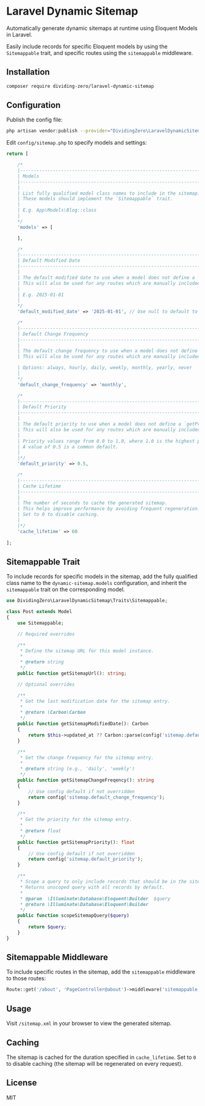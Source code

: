 # Laravel Dynamic Sitemap

Automatically generate dynamic sitemaps at runtime using Eloquent Models in Laravel.

Easily include records for specific Eloquent models by using the `Sitemappable` trait, and specific routes using the `sitemappable` middleware.

## Installation

```bash
composer require dividing-zero/laravel-dynamic-sitemap
```

## Configuration

Publish the config file:

```bash
php artisan vendor:publish --provider="DividingZero\LaravelDynamicSitemap\SitemapServiceProvider" --tag="config"
```

Edit `config/sitemap.php` to specify models and settings:

```php
return [

    /*
    |--------------------------------------------------------------------------
    | Models
    |--------------------------------------------------------------------------
    |
    | List fully qualified model class names to include in the sitemap.
    | These models should implement the `Sitemappable` trait.
    |
    | E.g. App\Models\Blog::class
    |
    */
    'models' => [

    ],

    /*
    |--------------------------------------------------------------------------
    | Default Modified Date
    |--------------------------------------------------------------------------
    |
    | The default modified date to use when a model does not define a `getModifiedDate` method.
    | This will also be used for any routes which are manually included via middleware, so it is recommended to set it to the last time the site was updated.
    |
    | E.g. 2025-01-01
    |
    */
    'default_modified_date' => '2025-01-01', // Use null to default to now()

    /*
    |--------------------------------------------------------------------------
    | Default Change Frequency
    |--------------------------------------------------------------------------
    |
    | The default change frequency to use when a model does not define a `getChangeFrequency` method.
    | This will also be used for any routes which are manually included via middleware, so a reasonable default such as 'monthly' is recommended.

    | Options: always, hourly, daily, weekly, monthly, yearly, never
    |
    */
    'default_change_frequency' => 'monthly',

    /*
    |--------------------------------------------------------------------------
    | Default Priority
    |--------------------------------------------------------------------------
    |
    | The default priority to use when a model does not define a `getPriority` method.
    | This will also be used for any routes which are manually included via middleware.
    |
    | Priority values range from 0.0 to 1.0, where 1.0 is the highest priority.
    | A value of 0.5 is a common default.
    |
    |*/
    'default_priority' => 0.5,

    /*
    |--------------------------------------------------------------------------
    | Cache Lifetime
    |--------------------------------------------------------------------------
    |
    | The number of seconds to cache the generated sitemap.
    | This helps improve performance by avoiding frequent regeneration.
    | Set to 0 to disable caching.
    |
    |*/
    'cache_lifetime' => 60
    
];
```

## Sitemappable Trait

To include records for specific models in the sitemap, add the fully qualified class name to the `dynamic-sitemap.models` configuration, and inherit the `sitemappable` trait on the corresponding model.

```php
use DividingZero\LaravelDynamicSitemap\Traits\Sitemappable;

class Post extends Model
{
    use Sitemappable;

    // Required overrides

    /**
     * Define the sitemap URL for this model instance.
     * 
     * @return string
     */
    public function getSitemapUrl(): string;

    // Optional overrides

    /**
     * Get the last modification date for the sitemap entry.
     * 
     * @return \Carbon\Carbon
     */
    public function getSitemapModifiedDate(): Carbon
    {
        return $this->updated_at ?? Carbon::parse(config('sitemap.default_modified_date'));
    }

    /**
     * Get the change frequency for the sitemap entry.
     * 
     * @return string (e.g., 'daily', 'weekly')
     */
    public function getSitemapChangeFreqency(): string
    {
        // Use config default if not overridden
        return config('sitemap.default_change_frequency');
    }

    /**
     * Get the priority for the sitemap entry.
     * 
     * @return float
     */
    public function getSitemapPriority(): float
    {
        // Use config default if not overridden
        return config('sitemap.default_priority');
    }

    /**
     * Scope a query to only include records that should be in the sitemap.
     * Returns unscoped query with all records by default.
     *
     * @param  \Illuminate\Database\Eloquent\Builder  $query
     * @return \Illuminate\Database\Eloquent\Builder
     */
    public function scopeSitemapQuery($query)
    {
        return $query;
    }
}
```

## Sitemappable Middleware

To include specific routes in the sitemap, add the `sitemappable` middleware to those routes:

```php
Route::get('/about', 'PageController@about')->middleware('sitemappable');
```

## Usage

Visit `/sitemap.xml` in your browser to view the generated sitemap.

## Caching

The sitemap is cached for the duration specified in `cache_lifetime`. Set to `0` to disable caching (the sitemap will be regenerated on every request).

## License

MIT
